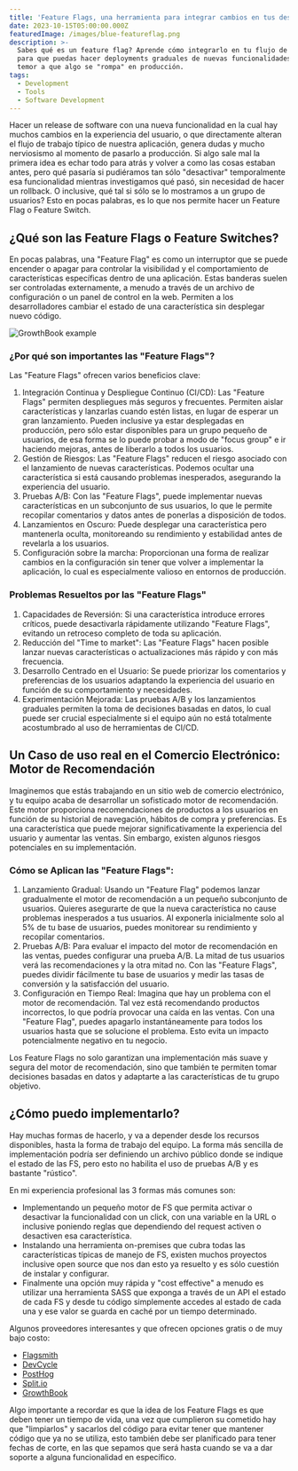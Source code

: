 ```yaml
---
title: 'Feature Flags, una herramienta para integrar cambios en tus desarrollos'
date: 2023-10-15T05:00:00.000Z
featuredImage: /images/blue-featureflag.png
description: >-
  Sabes qué es un feature flag? Aprende cómo integrarlo en tu flujo de trabajo
  para que puedas hacer deployments graduales de nuevas funcionalidades sin
  temor a que algo se "rompa" en producción.
tags:
  - Development
  - Tools
  - Software Development
---
```


Hacer un release de software con una nueva funcionalidad en la cual hay muchos cambios en la experiencia del usuario, o que directamente alteran el flujo de trabajo típico de nuestra aplicación, genera dudas y mucho nerviosismo al momento de pasarlo a producción.  Si algo sale mal la primera idea es echar todo para atrás y volver a como las cosas estaban antes, pero qué pasaría si pudiéramos tan sólo "desactivar" temporalmente esa funcionalidad mientras investigamos qué pasó, sin necesidad de hacer un rollback.  O inclusive, qué tal si sólo se lo mostramos a un grupo de usuarios?  Esto en pocas palabras, es lo que nos permite hacer un Feature Flag o Feature Switch.

## ¿Qué son las Feature Flags o Feature Switches?

En pocas palabras, una "Feature Flag" es como un interruptor que se puede encender o apagar para controlar la visibilidad y el comportamiento de características específicas dentro de una aplicación. Estas banderas suelen ser controladas externamente, a menudo a través de un archivo de configuración o un panel de control en la web. Permiten a los desarrolladores cambiar el estado de una característica sin desplegar nuevo código.

![GrowthBook example](/images//feature-flags-mock.png "Ejemplo de un panel de control de FS")

### ¿Por qué son importantes las "Feature Flags"?

Las "Feature Flags" ofrecen varios beneficios clave:

1. Integración Continua y Despliegue Continuo (CI/CD): Las "Feature Flags" permiten despliegues más seguros y frecuentes. Permiten aislar características y lanzarlas cuando estén listas, en lugar de esperar un gran lanzamiento.  Pueden inclusive ya estar desplegadas en producción, pero sólo estar disponibles para un grupo pequeño de usuarios, de esa forma se lo puede probar a modo de "focus group" e ir haciendo mejoras, antes de liberarlo a todos los usuarios.
2. Gestión de Riesgos: Las "Feature Flags" reducen el riesgo asociado con el lanzamiento de nuevas características. Podemos ocultar una característica si está causando problemas inesperados, asegurando la experiencia del usuario.
3. Pruebas A/B: Con las "Feature Flags", puede implementar nuevas características en un subconjunto de sus usuarios, lo que le permite recopilar comentarios y datos antes de ponerlas a disposición de todos.
4. Lanzamientos en Oscuro: Puede desplegar una característica pero mantenerla oculta, monitoreando su rendimiento y estabilidad antes de revelarla a los usuarios.
5. Configuración sobre la marcha: Proporcionan una forma de realizar cambios en la configuración sin tener que volver a implementar la aplicación, lo cual es especialmente valioso en entornos de producción.

### Problemas Resueltos por las "Feature Flags"

1. Capacidades de Reversión: Si una característica introduce errores críticos, puede desactivarla rápidamente utilizando "Feature Flags", evitando un retroceso completo de toda su aplicación.
2. Reducción del "Time to market": Las "Feature Flags" hacen posible lanzar nuevas características o actualizaciones más rápido y con más frecuencia.
3. Desarrollo Centrado en el Usuario: Se puede priorizar los comentarios y preferencias de los usuarios adaptando la experiencia del usuario en función de su comportamiento y necesidades.
4. Experimentación Mejorada: Las pruebas A/B y los lanzamientos graduales permiten la toma de decisiones basadas en datos, lo cual puede ser crucial especialmente si el equipo aún no está totalmente acostumbrado al uso de herramientas de CI/CD.

## Un Caso de uso real en el Comercio Electrónico: Motor de Recomendación

Imaginemos que estás trabajando en un sitio web de comercio electrónico, y tu equipo acaba de desarrollar un sofisticado motor de recomendación. Este motor proporciona recomendaciones de productos a los usuarios en función de su historial de navegación, hábitos de compra y preferencias. Es una característica que puede mejorar significativamente la experiencia del usuario y aumentar las ventas. Sin embargo, existen algunos riesgos potenciales en su implementación.

### Cómo se Aplican las "Feature Flags":

1. Lanzamiento Gradual: Usando un "Feature Flag" podemos lanzar gradualmente el motor de recomendación a un pequeño subconjunto de usuarios. Quieres asegurarte de que la nueva característica no cause problemas inesperados a tus usuarios. Al exponerla inicialmente solo al 5% de tu base de usuarios, puedes monitorear su rendimiento y recopilar comentarios.
2. Pruebas A/B: Para evaluar el impacto del motor de recomendación en las ventas, puedes configurar una prueba A/B. La mitad de tus usuarios verá las recomendaciones y la otra mitad no. Con las "Feature Flags", puedes dividir fácilmente tu base de usuarios y medir las tasas de conversión y la satisfacción del usuario.
3. Configuración en Tiempo Real: Imagina que hay un problema con el motor de recomendación. Tal vez está recomendando productos incorrectos, lo que podría provocar una caída en las ventas. Con una "Feature Flag", puedes apagarlo instantáneamente para todos los usuarios hasta que se solucione el problema. Esto evita un impacto potencialmente negativo en tu negocio.

Los Feature Flags no solo garantizan una implementación más suave y segura del motor de recomendación, sino que también te permiten tomar decisiones basadas en datos y adaptarte a las características de tu grupo objetivo.

## ¿Cómo puedo implementarlo?

Hay muchas formas de hacerlo, y va a depender desde los recursos disponibles, hasta la forma de trabajo del equipo.  La forma más sencilla de implementación podría ser definiendo un archivo público donde se indique el estado de las FS, pero esto no habilita el uso de pruebas A/B y es bastante "rústico".

En mi experiencia profesional las 3 formas más comunes son:

* Implementando un pequeño motor de FS que permita activar o desactivar la funcionalidad con un click, con una variable en la URL o inclusive poniendo reglas que dependiendo del request activen o desactiven esa característica.
* Instalando una herramienta on-premises que cubra todas las características típicas de manejo de FS, existen muchos proyectos inclusive open source que nos dan esto ya resuelto y es sólo cuestión de instalar y configurar.
* Finalmente una opción muy rápida y "cost effective" a menudo es utilizar una herramienta SASS que exponga a través de un API el estado de cada FS y desde tu código simplemente accedes al estado de cada una y ese valor se guarda en caché por un tiempo determinado.

Algunos proveedores interesantes y que ofrecen opciones gratis o de muy bajo costo:

* [Flagsmith](https://www.flagsmith.com/ "Flagsmith")
* [DevCycle](https://devcycle.com/ "DevCycle")
* [PostHog](https://posthog.com/ "PostHog")
* [Split.io](https://www.split.io/ "Split.io")
* [GrowthBook](https://www.growthbook.io/ "GrowthBook")

Algo importante a recordar es que la idea de los Feature Flags es que deben tener un tiempo de vida, una vez que cumplieron su cometido hay que "limpiarlos" y sacarlos del código para evitar tener que mantener código que ya no se utiliza, esto también debe ser planificado para tener fechas de corte, en las que sepamos que será hasta cuando se va a dar soporte a alguna funcionalidad en específico.
